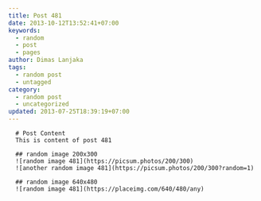 ```yaml
---
title: Post 481
date: 2013-10-12T13:52:41+07:00
keywords:
  - random
  - post
  - pages
author: Dimas Lanjaka
tags:
  - random post
  - untagged
category:
  - random post
  - uncategorized
updated: 2013-07-25T18:39:19+07:00
---
```


      # Post Content
      This is content of post 481

      ## random image 200x300
      ![random image 481](https://picsum.photos/200/300)
      ![another random image 481](https://picsum.photos/200/300?random=1)

      ## random image 640x480
      ![random image 481](https://placeimg.com/640/480/any)
      